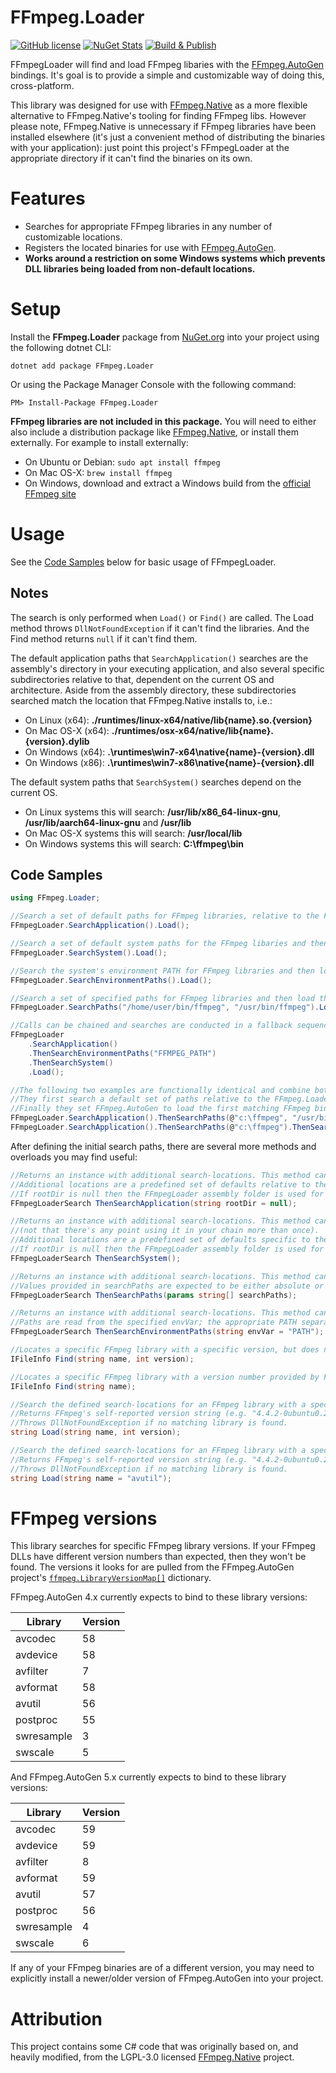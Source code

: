 # FFmpeg.Loader

[![GitHub license](https://img.shields.io/github/license/lethek/FFmpeg.Loader)](https://github.com/lethek/FFmpeg.Loader/blob/main/LICENSE)
[![NuGet Stats](https://img.shields.io/nuget/v/FFmpeg.Loader.svg)](https://www.nuget.org/packages/FFmpeg.Loader)
[![Build & Publish](https://github.com/lethek/FFmpeg.Loader/actions/workflows/dotnet.yml/badge.svg)](https://github.com/lethek/FFmpeg.Loader/actions/workflows/dotnet.yml)

FFmpegLoader will find and load FFmpeg libaries with the [FFmpeg.AutoGen](https://github.com/Ruslan-B/FFmpeg.AutoGen) bindings. It's goal is to provide a simple and customizable way of doing this, cross-platform.

This library was designed for use with [FFmpeg.Native](https://github.com/quamotion/ffmpeg-win32) as a more flexible alternative to FFmpeg.Native's tooling for finding FFmpeg libs. However please note, FFmpeg.Native is unnecessary if FFmpeg libraries have been installed elsewhere (it's just a convenient method of distributing the binaries with your application): just point this project's FFmpegLoader at the appropriate directory if it can't find the binaries on its own.

# Features

* Searches for appropriate FFmpeg libraries in any number of customizable locations.
* Registers the located binaries for use with [FFmpeg.AutoGen](https://github.com/Ruslan-B/FFmpeg.AutoGen).
* **Works around a restriction on some Windows systems which prevents DLL libraries being loaded from non-default locations.**

# Setup

Install the **FFmpeg.Loader** package from [NuGet.org](https://www.nuget.org/packages/FFmpeg.Loader/) into your project using the following dotnet CLI:

```
dotnet add package FFmpeg.Loader
```

Or using the Package Manager Console with the following command:

```
PM> Install-Package FFmpeg.Loader
```

**FFmpeg libraries are not included in this package.** You will need to either also include a distribution package like [FFmpeg.Native](https://github.com/quamotion/ffmpeg-win32), or install them externally. For example to install externally:
* On Ubuntu or Debian: `sudo apt install ffmpeg`
* On Mac OS-X: `brew install ffmpeg`
* On Windows, download and extract a Windows build from the [official FFmpeg site](https://ffmpeg.org/download.html#build-windows)

# Usage

See the [Code Samples](#code-samples) below for basic usage of FFmpegLoader.

## Notes

The search is only performed when `Load()` or `Find()` are called. The Load method throws `DllNotFoundException` if it can't find the libraries. And the Find method returns `null` if it can't find them.

The default application paths that `SearchApplication()` searches are the assembly's directory in your executing application, and also several specific subdirectories relative to that, dependent on the current OS and architecture. Aside from the assembly directory, these subdirectories searched match the location that FFmpeg.Native installs to, i.e.:
* On Linux (x64): **./runtimes/linux-x64/native/lib{name}.so.{version}**
* On Mac OS-X (x64): **./runtimes/osx-x64/native/lib{name}.{version}.dylib**
* On Windows (x64): **.\runtimes\win7-x64\native\{name}-{version}.dll**
* On Windows (x86): **.\runtimes\win7-x86\native\{name}-{version}.dll**

The default system paths that `SearchSystem()` searches depend on the current OS.
* On Linux systems this will search: **/usr/lib/x86_64-linux-gnu**, **/usr/lib/aarch64-linux-gnu** and **/usr/lib**
* On Mac OS-X systems this will search: **/usr/local/lib**
* On Windows systems this will search: **C:\ffmpeg\bin**

## Code Samples

```csharp
using FFmpeg.Loader;
```

```csharp
//Search a set of default paths for FFmpeg libraries, relative to the FFmpeg.Loader assembly and then load the first matching binaries with FFmpeg.AutoGen.
FFmpegLoader.SearchApplication().Load();

//Search a set of default system paths for the FFmpeg libaries and then load the first matching binaries.
FFmpegLoader.SearchSystem().Load();

//Search the system's environment PATH for FFmpeg libraries and then load the first matching binaries.
FFmpegLoader.SearchEnvironmentPaths().Load();

//Search a set of specified paths for FFmpeg libraries and then load the first matching binaries.
FFmpegLoader.SearchPaths("/home/user/bin/ffmpeg", "/usr/bin/ffmpeg").Load();

//Calls can be chained and searches are conducted in a fallback sequence. When the 1st match is found, no further searching is done.
FFmpegLoader
	.SearchApplication()
	.ThenSearchEnvironmentPaths("FFMPEG_PATH")
	.ThenSearchSystem()
	.Load();

//The following two examples are functionally identical and combine both of the approaches above.
//They first search a default set of paths relative to the FFmpeg.Loader assembly, and then search a list of manually specified paths.
//Finally they set FFmpeg.AutoGen to load the first matching FFmpeg binaries.
FFmpegLoader.SearchApplication().ThenSearchPaths(@"c:\ffmpeg", "/usr/bin/ffmpeg").Load();
FFmpegLoader.SearchApplication().ThenSearchPaths(@"c:\ffmpeg").ThenSearchPaths("/usr/bin/ffmpeg").Load();
```

After defining the initial search paths, there are several more methods and overloads you may find useful:

```csharp
//Returns an instance with additional search-locations. This method can be chained as many times as necessary.
//Additional locations are a predefined set of defaults relative to the specified rootDir parameter.
//If rootDir is null then the FFmpegLoader assembly folder is used for resolving relative paths.
FFmpegLoaderSearch ThenSearchApplication(string rootDir = null);

//Returns an instance with additional search-locations. This method can be chained as many times as necessary
//(not that there's any point using it in your chain more than once).
//Additional locations are a predefined set of defaults specific to the operating system.
//If rootDir is null then the FFmpegLoader assembly folder is used for resolving relative paths.
FFmpegLoaderSearch ThenSearchSystem();

//Returns an instance with additional search-locations. This method can be chained as many times as necessary.
//Values provided in searchPaths are expected to be either absolute or relative to the directory containing the FFmpegLoader assembly.
FFmpegLoaderSearch ThenSearchPaths(params string[] searchPaths);

//Returns an instance with additional search-locations. This method can be chained as many times as necessary.
//Paths are read from the specified envVar; the appropriate PATH separator for each OS is recognized and handled (":" on Linux & OSX, ";" on Windows).
FFmpegLoaderSearch ThenSearchEnvironmentPaths(string envVar = "PATH");

//Locates a specific FFmpeg library with a specific version, but does not load it. Returns null if no matching library is found.
IFileInfo Find(string name, int version);

//Locates a specific FFmpeg library with a version number provided by FFmpeg.AutoGen, but does not load it. Returns null if no matching library is found.
IFileInfo Find(string name);

//Search the defined search-locations for an FFmpeg library with a specific name and version and loads it with FFmpeg.AutoGen.
//Returns FFmpeg's self-reported version string (e.g. "4.4.2-0ubuntu0.22.04.1").
//Throws DllNotFoundException if no matching library is found.
string Load(string name, int version);

//Search the defined search-locations for an FFmpeg library with a specific name (version provided by FFmpeg.AutoGen) and loads it with FFmpeg.AutoGen.
//Returns FFmpeg's self-reported version string (e.g. "4.4.2-0ubuntu0.22.04.1").
//Throws DllNotFoundException if no matching library is found.
string Load(string name = "avutil");
```

# FFmpeg versions

This library searches for specific FFmpeg library versions. If your FFmpeg DLLs have different version numbers than expected, then they won't be found. The versions it looks for are pulled from the FFmpeg.AutoGen project's [`ffmpeg.LibraryVersionMap[]`](https://raw.githubusercontent.com/Ruslan-B/FFmpeg.AutoGen/master/FFmpeg.AutoGen/FFmpeg.libraries.g.cs) dictionary.

FFmpeg.AutoGen 4.x currently expects to bind to these library versions:

|Library   |Version|
|----------|-------|
|avcodec   |58     |
|avdevice  |58     |
|avfilter  |7      |
|avformat  |58     |
|avutil    |56     |
|postproc  |55     |
|swresample|3      |
|swscale   |5      |

And FFmpeg.AutoGen 5.x currently expects to bind to these library versions:

|Library   |Version|
|----------|-------|
|avcodec   |59     |
|avdevice  |59     |
|avfilter  |8      |
|avformat  |59     |
|avutil    |57     |
|postproc  |56     |
|swresample|4      |
|swscale   |6      |

If any of your FFmpeg binaries are of a different version, you may need to explicitly install a newer/older version of FFmpeg.AutoGen into your project.

# Attribution

This project contains some C# code that was originally based on, and heavily modified, from the LGPL-3.0 licensed [FFmpeg.Native](https://github.com/quamotion/ffmpeg-win32) project.
